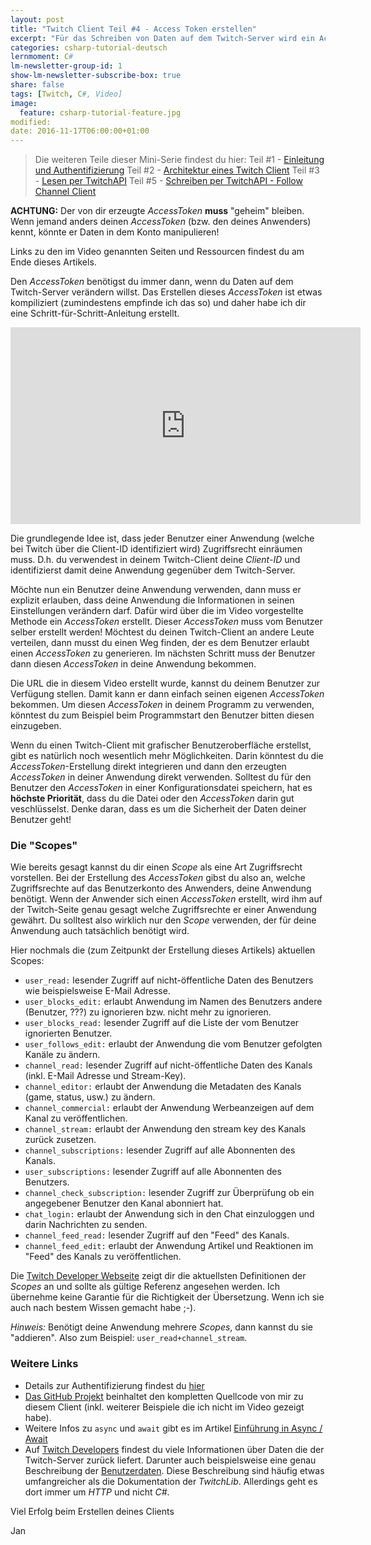 ```yaml
---
layout: post
title: "Twitch Client Teil #4 - Access Token erstellen"
excerpt: "Für das Schreiben von Daten auf dem Twitch-Server wird ein AccessToken benötigt."
categories: csharp-tutorial-deutsch
lernmoment: C#
lm-newsletter-group-id: 1
show-lm-newsletter-subscribe-box: true
share: false
tags: [Twitch, C#, Video]
image:
  feature: csharp-tutorial-feature.jpg
modified:
date: 2016-11-17T06:00:00+01:00
---
```


> Die weiteren Teile dieser Mini-Serie findest du hier:
> Teil #1 - [Einleitung  und Authentifizierung](/csharp-tutorial-deutsch/twitch-client-einleitung/)
> Teil #2 - [Architektur eines Twitch Client](/csharp-tutorial-deutsch/twitch-client-architektur/)
> Teil #3 - [Lesen per TwitchAPI](/csharp-tutorial-deutsch/twitch-client-daten-lesen-per-api/)
> Teil #5 - [Schreiben per TwitchAPI - Follow Channel Client](/csharp-tutorial-deutsch/twitch-client-daten-schreiben-per-api/)

**ACHTUNG:** Der von dir erzeugte *AccessToken* **muss** "geheim" bleiben. Wenn jemand anders deinen *AccessToken* (bzw. den deines Anwenders) kennt, könnte er Daten in dem Konto manipulieren!

Links zu den im Video genannten Seiten und Ressourcen findest du am Ende dieses Artikels.

Den *AccessToken* benötigst du immer dann, wenn du Daten auf dem Twitch-Server verändern willst. Das Erstellen dieses *AccessToken* ist etwas kompiliziert (zumindestens empfinde ich das so) und daher habe ich dir eine Schritt-für-Schritt-Anleitung erstellt. 

<iframe width="560" height="315" src="https://www.youtube-nocookie.com/embed/vUi7Gyo9DzE" frameborder="0" allow="encrypted-media" allowfullscreen></iframe>

Die grundlegende Idee ist, dass jeder Benutzer einer Anwendung (welche bei Twitch über die Client-ID identifiziert wird) Zugriffsrecht einräumen muss. D.h. du verwendest in deinem Twitch-Client deine *Client-ID* und identifizierst damit deine Anwendung gegenüber dem Twitch-Server. 

Möchte nun ein Benutzer deine Anwendung verwenden, dann muss er explizit erlauben, dass deine Anwendung die Informationen in seinen Einstellungen verändern darf. Dafür wird über die im Video vorgestellte Methode ein *AccessToken* erstellt. Dieser *AccessToken* muss vom Benutzer selber erstellt werden! Möchtest du deinen Twitch-Client an andere Leute verteilen, dann musst du einen Weg finden, der es dem Benutzer erlaubt einen *AccessToken* zu generieren. Im nächsten Schritt muss der Benutzer dann diesen *AccessToken* in deine Anwendung bekommen.

Die URL die in diesem Video erstellt wurde, kannst du deinem Benutzer zur Verfügung stellen. Damit kann er dann einfach seinen eigenen *AccessToken* bekommen. Um diesen *AccessToken* in deinem Programm zu verwenden, könntest du zum Beispiel beim Programmstart den Benutzer bitten diesen einzugeben. 

Wenn du einen Twitch-Client mit grafischer Benutzeroberfläche erstellst, gibt es natürlich noch wesentlich mehr Möglichkeiten. Darin könntest du die *AccessToken*-Erstellung direkt integrieren und dann den erzeugten *AccessToken* in deiner Anwendung direkt verwenden. Solltest du für den Benutzer den *AccessToken* in einer Konfigurationsdatei speichern, hat es **höchste Priorität**, dass du die Datei oder den *AccessToken* darin gut veschlüsselst. Denke daran, dass es um die Sicherheit der Daten deiner Benutzer geht!

### Die "Scopes"

Wie bereits gesagt kannst du dir einen *Scope* als eine Art Zugriffsrecht vorstellen. Bei der Erstellung des *AccessToken* gibst du also an, welche Zugriffsrechte auf das Benutzerkonto des Anwenders, deine Anwendung benötigt. Wenn der Anwender sich einen *AccessToken* erstellt, wird ihm auf der Twitch-Seite genau gesagt welche Zugriffsrechte er einer Anwendung gewährt. Du solltest also wirklich nur den *Scope* verwenden, der für deine Anwendung auch tatsächlich benötigt wird.

Hier nochmals die (zum Zeitpunkt der Erstellung dieses Artikels) aktuellen Scopes:

 - `user_read:` lesender Zugriff auf nicht-öffentliche Daten des Benutzers wie beispielsweise E-Mail Adresse.
 - `user_blocks_edit:` erlaubt Anwendung im Namen des Benutzers andere (Benutzer, ???) zu ignorieren bzw. nicht mehr zu ignorieren. 
 - `user_blocks_read:` lesender Zugriff auf die Liste der vom Benutzer ignorierten Benutzer.
 - `user_follows_edit:` erlaubt der Anwendung die vom Benutzer gefolgten Kanäle zu ändern.
 - `channel_read:` lesender Zugriff auf nicht-öffentliche Daten des Kanals (inkl. E-Mail Adresse und Stream-Key).
 - `channel_editor:` erlaubt der Anwendung die Metadaten des Kanals (game, status, usw.) zu ändern.
 - `channel_commercial:` erlaubt der Anwendung Werbeanzeigen auf dem Kanal zu veröffentlichen.
 - `channel_stream:` erlaubt der Anwendung den stream key des Kanals zurück zusetzen.
 - `channel_subscriptions:` lesender Zugriff auf alle Abonnenten des Kanals.
 - `user_subscriptions:` lesender Zugriff auf alle Abonnenten des Benutzers.
 - `channel_check_subscription:` lesender Zugriff zur Überprüfung ob ein angegebener Benutzer den Kanal abonniert hat.
 - `chat_login:` erlaubt der Anwendung sich in den Chat einzuloggen und darin Nachrichten zu senden.
 - `channel_feed_read:` lesender Zugriff auf den "Feed" des Kanals.
 - `channel_feed_edit:` erlaubt der Anwendung Artikel und Reaktionen im "Feed" des Kanals zu veröffentlichen.

Die [Twitch Developer Webseite](https://dev.twitch.tv/docs/authentication/) zeigt dir die aktuellsten Definitionen der *Scopes* an und sollte als gültige Referenz angesehen werden. Ich übernehme keine Garantie für die Richtigkeit der Übersetzung. Wenn ich sie auch nach bestem Wissen gemacht habe ;-).

*Hinweis:* Benötigt deine Anwendung mehrere *Scopes*, dann kannst du sie "addieren". Also zum Beispiel: `user_read+channel_stream`. 

### Weitere Links

 - Details zur Authentifizierung findest du [hier](https://dev.twitch.tv/docs/authentication/)
 - [Das GitHub Projekt](https://github.com/LernMoment/csharp-twitch-client) beinhaltet den kompletten Quellcode von mir zu diesem Client (inkl. weiterer Beispiele die ich nicht im Video gezeigt habe).
 - Weitere Infos zu `async` und `await` gibt es im Artikel [Einführung in Async / Await](/csharp-programmieren/einfuehrung-in-async-und-await/)  
 - Auf [Twitch Developers](https://dev.twitch.tv/docs) findest du viele Informationen über Daten die der Twitch-Server zurück liefert. Darunter auch beispielsweise eine genau Beschreibung der [Benutzerdaten](https://dev.twitch.tv/docs/api/v3/users/). Diese Beschreibung sind häufig etwas umfangreicher als die Dokumentation der *TwitchLib*. Allerdings geht es dort immer um *HTTP* und nicht *C#*. 

Viel Erfolg beim Erstellen deines Clients

Jan
